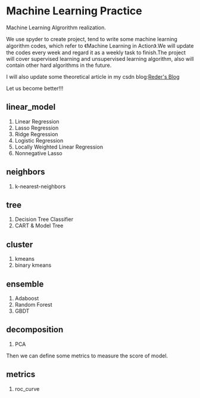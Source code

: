 # Machine Learning Practice
Machine Learning Algrorithm realization.

We use spyder to create project, tend to  write some machine learning algorithm codes, which refer to 《Machine Learning in Action》.We will update the codes every week and regard it as a weekly task to finish.The project will cover supervised learning and unsupervised learning algorithm, also will contain other hard algorithms in the future.

I will also update some theoretical article in my csdn blog:[Reder's Blog](https://blog.csdn.net/qq_35719435)

Let us become better!!!

## linear_model

1. Linear Regression
2. Lasso Regression
3. Ridge Regression
4. Logistic Regression
5. Locally Weighted Linear Regression
6. Nonnegative Lasso

## neighbors

1. k-nearest-neighbors

## tree

1. Decision Tree Classifier
2. CART & Model Tree

## cluster

1. kmeans
2. binary kmeans

## ensemble

1. Adaboost
2. Random Forest
3. GBDT

## decomposition

1. PCA

Then we can define some metrics to measure the score of model.

## metrics

1. roc_curve